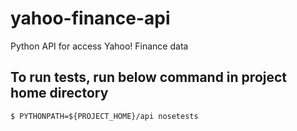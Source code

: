 # yahoo-finance-api
Python API for access Yahoo! Finance data

## To run tests, run below command in project home directory
```$ PYTHONPATH=${PROJECT_HOME}/api nosetests```

